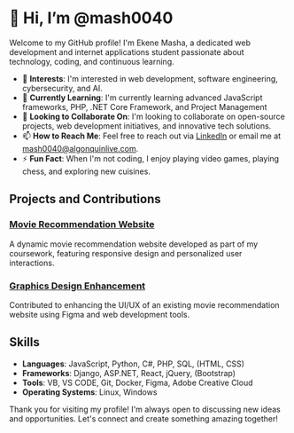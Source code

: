 # 👋 Hi, I’m @mash0040

Welcome to my GitHub profile! I'm Ekene Masha, a dedicated web development and internet applications student passionate about technology, coding, and continuous learning.

- 👀 **Interests**: I'm interested in web development, software engineering, cybersecurity, and AI.
- 🌱 **Currently Learning**: I'm currently learning advanced JavaScript frameworks, PHP, .NET Core Framework, and Project Management
- 💞️ **Looking to Collaborate On**: I'm looking to collaborate on open-source projects, web development initiatives, and innovative tech solutions.
- 📫 **How to Reach Me**: Feel free to reach out via [LinkedIn](https://www.linkedin.com/in/mashaak) or email me at mash0040@algonquinlive.com.
- ⚡ **Fun Fact**: When I'm not coding, I enjoy playing video games, playing chess, and exploring new cuisines.

## Projects and Contributions

### [Movie Recommendation Website](https://mash0040.github.io/movie-recommendation/)
A dynamic movie recommendation website developed as part of my coursework, featuring responsive design and personalized user interactions.

### [Graphics Design Enhancement](https://www.figma.com/proto/zY9t29dk0T2jjxk1nOhwkP/Wireframes?page-id=38%3A784&type=design&node-id=39-945&viewport=867%2C606%2C0.12&t=RaZk2D4nNzwa2wda-1&scaling=contain&starting-point-node-id=149%3A17985)
Contributed to enhancing the UI/UX of an existing movie recommendation website using Figma and web development tools.

## Skills

- **Languages**: JavaScript, Python, C#, PHP, SQL, (HTML, CSS)
- **Frameworks**: Django, ASP.NET, React, jQuery, (Bootstrap)
- **Tools**: VB, VS CODE, Git, Docker, Figma, Adobe Creative Cloud
- **Operating Systems**: Linux, Windows

Thank you for visiting my profile! I'm always open to discussing new ideas and opportunities. Let's connect and create something amazing together!


<!---
mash0040/mash0040 is a ✨ special ✨ repository because its `README.md` (this file) appears on your GitHub profile.
You can click the Preview link to take a look at your changes.
--->
